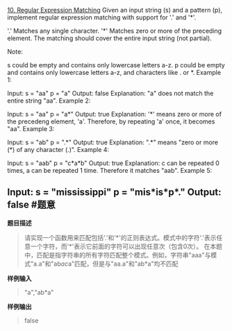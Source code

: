[10. Regular Expression Matching](https://leetcode.com/problems/regular-expression-matching/)
Given an input string (s) and a pattern (p), implement regular expression matching with support for '.' and '*'.

'.' Matches any single character.
'\*' Matches zero or more of the preceding element.
The matching should cover the entire input string (not partial).

Note:

s could be empty and contains only lowercase letters a-z.
p could be empty and contains only lowercase letters a-z, and characters like . or \*.
Example 1:

Input:
s = "aa"
p = "a"
Output: false
Explanation: "a" does not match the entire string "aa".
Example 2:

Input:
s = "aa"
p = "a\*"
Output: true
Explanation: '\*' means zero or more of the precedeng element, 'a'. Therefore, by repeating 'a' once, it becomes "aa".
Example 3:

Input:
s = "ab"
p = ".\*"
Output: true
Explanation: ".\*" means "zero or more (\*) of any character (.)".
Example 4:

Input:
s = "aab"
p = "c\*a\*b"
Output: true
Explanation: c can be repeated 0 times, a can be repeated 1 time. Therefore it matches "aab".
Example 5:

Input:
s = "mississippi"
p = "mis\*is\*p\*."
Output: false
#题意
-------

**题目描述**

>请实现一个函数用来匹配包括'.'和'\*'的正则表达式。模式中的字符'.'表示任意一个字符，而'\*'表示它前面的字符可以出现任意次（包含0次）。 在本题中，匹配是指字符串的所有字符匹配整个模式。例如，字符串"aaa"与模式"a.a"和"ab*ac*a"匹配，但是与"aa.a"和"ab*a"均不匹配

**样例输入**

>"a","ab\*a"

**样例输出**

>false


